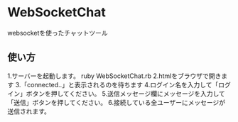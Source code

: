 WebSocketChat
=============

websocketを使ったチャットツール

使い方
-------

1.サーバーを起動します。
    ruby WebSocketChat.rb
2.htmlをブラウザで開きます
3.「connected..」と表示されるのを待ちます
4.ログイン名を入力して「ログイン」ボタンを押してください。
5.送信メッセージ欄にメッセージを入力して「送信」ボタンを押してください。
6.接続している全ユーザーにメッセージが送信されます。
